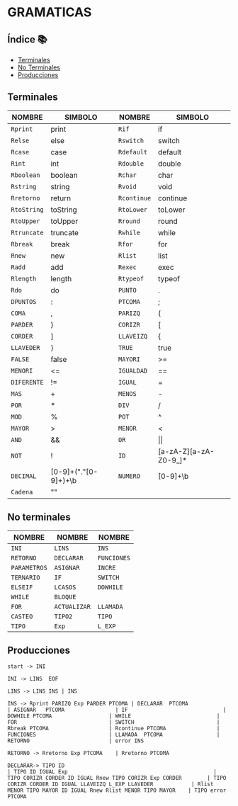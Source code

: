 GRAMATICAS
=================

## Índice 📚
- [Terminales](#terminales)
- [No Terminales](#noterminales)
- [Producciones](#producciones)

<div id='terminales'/>

## Terminales
   
   | **NOMBRE** | **SIMBOLO** |  **NOMBRE** | **SIMBOLO** |
   |------------|---------|----------|-------------|
   | `Rprint`  | print | `Rif` | if 
   | `Relse`        |   else  | `Rswitch`    | switch
   | `Rcase`       |  case    | `Rdefault` | default
   | `Rint`     |  int   | `Rdouble`    | double
   | `Rboolean`    | boolean     | `Rchar`   | char
   | `Rstring`    | string      | `Rvoid `  | void
   | `Rretorno`   | return   | `Rcontinue` | continue
   | `RtoString` | toString  |  `RtoLower` | toLower
   | `RtoUpper` |  toUpper  | `Rround` | round
   | `Rtruncate`   |  truncate  | `Rwhile` | while
   | `Rbreak`  | break |  `Rfor` | for
   | `Rnew` | new  | `Rlist`  | list
   | `Radd`  | add | `Rexec` | exec 
   | `Rlength`        |   length  | `Rtypeof`    | typeof
   | `Rdo`       |  do    | `PUNTO` | .
   | `DPUNTOS`     |  :   | `PTCOMA`    | ;
   | `COMA`    | ,     | `PARIZQ`   | (
   | `PARDER`    | )      | `CORIZR `  | [
   | `CORDER`   | ]   | `LLAVEIZQ` | {
   | `LLAVEDER` | }  |  `TRUE` | true
   | `FALSE` |  false  | `MAYORI` | >=
   | `MENORI`   |  <=  | `IGUALDAD` | ==
   | `DIFERENTE`  | != |  `IGUAL` | =
   | `MAS` | +  | `MENOS`  | -
   | `POR` | *  | `DIV`  | /
   | `MOD`  | % | `POT` | ^ 
   | `MAYOR`        |   >  | `MENOR`    | <
   | `AND`       |  &&    | `OR` | \|\|
   | `NOT`     |  !   | `ID`    | [a-zA-Z][a-zA-Z0-9_]*
   | `DECIMAL`    | [0-9]+("."[0-9]+)+\b     | `NUMERO`   | [0-9]+\b
   | `Cadena`    |   ""    |   | 


<div id='noterminales'/>

## No terminales

   | **NOMBRE**    |    **NOMBRE**  |    **NOMBRE**   |
   |---------------|----------------|-----------------|
   | `INI`          | `LINS`    | `INS `   |
   | `RETORNO`   |   `DECLARAR`  | `FUNCIONES`|
   | `PARAMETROS`|  `ASIGNAR`       | `INCRE`      | 
   | `TERNARIO`        |  `IF`       | `SWITCH`   | 
   | `ELSEIF` | `LCASOS`      | `DOWHILE`        |
   | `WHILE`        | `BLOQUE`        |   
   | `FOR`          | `ACTUALIZAR`    | `LLAMADA `   |
   | `CASTEO`   |   `TIPO2`  | `TIPO`|
   | `TIPO`|  `Exp`       | `L_EXP`      |   


<div id='producciones'/>

## Producciones
`start -> INI`

`INI -> LINS  EOF`

`LINS -> LINS INS
        | INS`

`INS -> Rprint PARIZQ Exp PARDER PTCOMA
    | DECLARAR  PTCOMA               
    | ASIGNAR   PTCOMA               
    | IF                             
    | DOWHILE PTCOMA                 
    | WHILE                          
    | FOR                            
    | SWITCH                         
    | Rbreak PTCOMA                  
    | Rcontinue PTCOMA               
    | FUNCIONES                      
    | LLAMADA  PTCOMA                
    | RETORNO                        
	| error INS`

`RETORNO -> Rretorno Exp PTCOMA   
    | Rretorno PTCOMA`

`DECLARAR-> TIPO ID                                                       
    | TIPO ID IGUAL Exp                                             
    | TIPO CORIZR CORDER ID IGUAL Rnew TIPO CORIZR Exp CORDER       
    | TIPO CORIZR CORDER ID IGUAL LLAVEIZQ L_EXP LLAVEDER           
    | Rlist MENOR TIPO MAYOR ID IGUAL Rnew Rlist MENOR TIPO MAYOR   
    | TIPO error PTCOMA`                                             